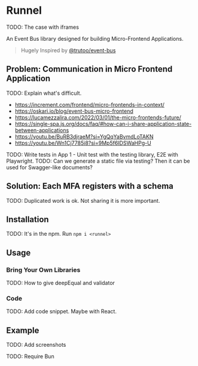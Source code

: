 # Runnel

TODO: The case with iframes

An Event Bus library designed for building Micro-Frontend Applications.

> Hugely Inspired by [@trutoo/event-bus](https://www.npmjs.com/package/@trutoo/event-bus)

## Problem: Communication in Micro Frontend Application

TODO: Explain what's difficult.

- https://increment.com/frontend/micro-frontends-in-context/
- https://oskari.io/blog/event-bus-micro-frontend
- https://lucamezzalira.com/2022/03/01/the-micro-frontends-future/
- https://single-spa.js.org/docs/faq/#how-can-i-share-application-state-between-applications
- https://youtu.be/BuRB3djraeM?si=YgQqYaBvmdLoTAKN
- https://youtu.be/Wn1Cj7785i8?si=9Mp5f6IDSWaHPg-U

TODO: Write tests in App 1 - Unit test with the testing library, E2E with Playwright.
TODO: Can we generate a static file via testing? Then it can be used for Swagger-like documents?

## Solution: Each MFA registers with a schema

TODO: Duplicated work is ok. Not sharing it is more important.

## Installation

TODO: It's in the npm. Run `npm i <runnel>`

## Usage

### Bring Your Own Libraries

TODO: How to give deepEqual and validator

### Code

TODO: Add code snippet. Maybe with React.

## Example

TODO: Add screenshots

TODO: Require Bun
